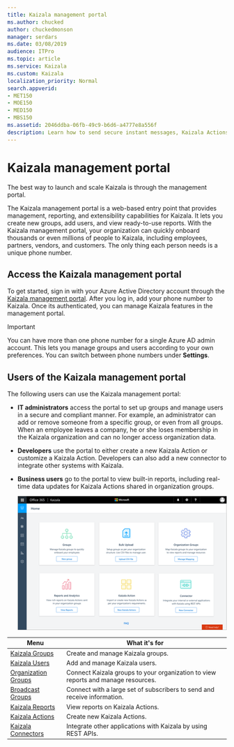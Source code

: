 ```yaml
---
title: Kaizala management portal
ms.author: chucked
author: chuckedmonson
manager: serdars
ms.date: 03/08/2019
audience: ITPro
ms.topic: article
ms.service: Kaizala
ms.custom: Kaizala
localization_priority: Normal
search.appverid:
- MET150
- MOE150
- MED150
- MBS150
ms.assetid: 2046ddba-06fb-49c9-b6d6-a4777e8a556f
description: Learn how to send secure instant messages, Kaizala Actions, attachments such as pictures, documents, videos, audios, and more.
---
```


# Kaizala management portal

The best way to launch and scale Kaizala is through the management portal.

The Kaizala management portal is a web-based entry point that provides management, reporting, and extensibility capabilities for Kaizala. It lets you create new groups, add users, and view ready-to-use reports. With the Kaizala management portal, your organization can quickly onboard thousands or even millions of people to Kaizala, including employees, partners, vendors, and customers. The only thing each person needs is a unique phone number.
  
## Access the Kaizala management portal

To get started, sign in with your Azure Active Directory account through the [Kaizala management portal](https://go.microsoft.com/fwlink/p/?linkid=852455). After you log in, add your phone number to Kaizala. Once its authenticated, you can manage Kaizala features in the management portal. 
  
> [!IMPORTANT]
> You can have more than one phone number for a single Azure AD admin account. This lets you manage groups and users according to your own preferences. You can switch between phone numbers under **Settings**.
  
## Users of the Kaizala management portal

The following users can use the Kaizala management portal:

- **IT administrators** access the portal to set up groups and manage users in a secure and compliant manner. For example, an administrator can add or remove someone from a specific group, or even from all groups. When an employee leaves a company, he or she loses membership in the Kaizala organization and can no longer access organization data.
- **Developers** use the portal to either create a new Kaizala Action or customize a Kaizala Action. Developers can also add a new connector to integrate other systems with Kaizala.
- **Business users** go to the portal to view built-in reports, including real-time data updates for Kaizala Actions shared in organization groups.
    
  ![Kaizala management portal](media/f14b188f-e1a2-4a72-8ca1-d05fcada255a.png)
  
|Menu     |What it's for|
|---------|-------------|
|[Kaizala Groups](groups-in-kaizala.md) |Create and manage Kaizala groups. |
|[Kaizala Users](add-users.md)   |Add and manage Kaizala users. |
|[Organization Groups](settings.md) |Connect Kaizala groups to your organization to view reports and manage resources. |
|[Broadcast Groups](groups-in-kaizala.md)  |Connect with a large set of subscribers to send and receive information.  |
|[Kaizala Reports](reports.md)  |View reports on Kaizala Actions.  |
|[Kaizala Actions](actions.md)  |Create new Kaizala Actions.  |
|[Kaizala Connectors](connectors.md) |Integrate other applications with Kaizala by using REST APIs. |
   


